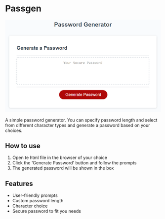 # **Passgen**

![Image Preview](03-javascript-homework-demo.png)


A simple password generator. You can specify password length and select from different character types and generate a password based on your choices.

## **How to use**

1. Open te html file in the browser of your choice
2. Click the 'Generate Password' button and follow the prompts
3. The generated password will be shown in the box

## **Features**
 
 * User-friendly prompts
 * Custom password length
 * Character choice
 * Secure password to fit you needs



